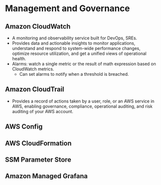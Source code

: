 # Management and Governance

## Amazon CloudWatch
- A monitoring and observability service built for DevOps, SREs.
- Provides data and actionable insights to monitor applications, understand and respond to system-wide performance changes, optimize resource utilization, and get a unified views of operational health.
- Alarms: watch a single metric or the result of math expression based on CloudWatch metrics.
  - Can set alarms to notify when a threshold is breached.


## Amazon CloudTrail
- Provides a record of actions taken by a user, role, or an AWS service in AWS, enabling governance, compliance, operational auditing, and risk auditing of your AWS account.

## AWS Config
## AWS CloudFormation
## SSM Parameter Store
## Amazon Managed Grafana